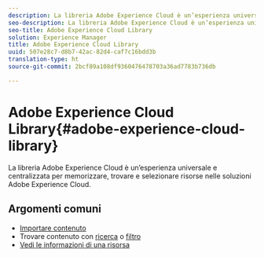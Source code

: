 ```yaml
---
description: La libreria Adobe Experience Cloud è un’esperienza universale e centralizzata per memorizzare, trovare e selezionare risorse nelle soluzioni Adobe Experience Cloud.
seo-description: La libreria Adobe Experience Cloud è un’esperienza universale e centralizzata per memorizzare, trovare e selezionare risorse nelle soluzioni Adobe Experience Cloud.
seo-title: Adobe Experience Cloud Library
solution: Experience Manager
title: Adobe Experience Cloud Library
uuid: 507e28c7-d8b7-42ac-82d4-caf7c16bdd3b
translation-type: ht
source-git-commit: 2bcf89a108df9360476478703a36ad7783b736db

---
```



# Adobe Experience Cloud Library{#adobe-experience-cloud-library}

La libreria Adobe Experience Cloud è un’esperienza universale e centralizzata per memorizzare, trovare e selezionare risorse nelle soluzioni Adobe Experience Cloud.

## Argomenti comuni

* [Importare contenuto](/help/c-library-about/c-importing-and-uploading/c-importing-and-uploading.md)
* Trovare contenuto con [ricerca](/help/c-library-about/c-assets/c-search-for-assets.md) o [filtro](/help/c-library-about/c-assets/c-filter-assets.md)
* [Vedi le informazioni di una risorsa](/help/c-library-about/c-assets/c-view-detailed-information-for-an-asset.md)
